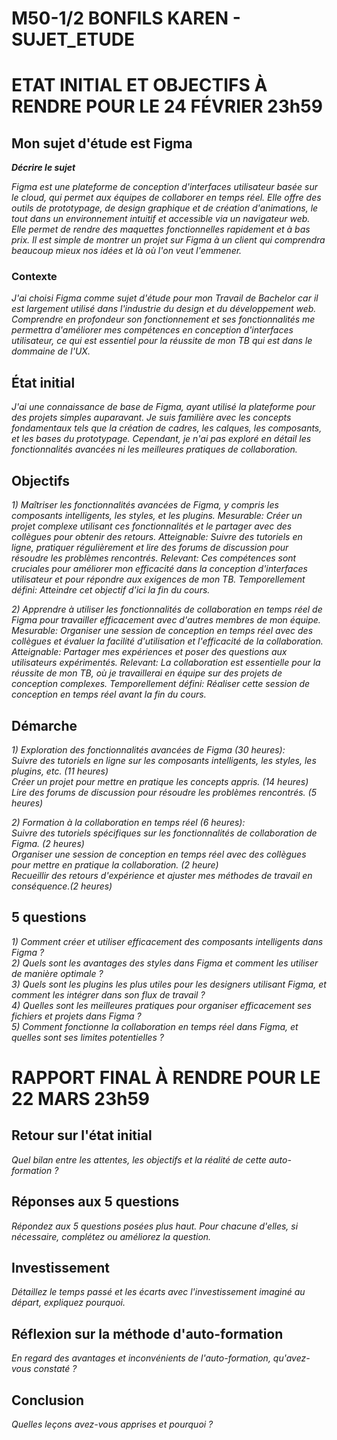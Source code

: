 # M50-1/2 BONFILS KAREN - SUJET_ETUDE

# ETAT INITIAL ET OBJECTIFS À RENDRE POUR LE 24 FÉVRIER 23h59

## Mon sujet d'étude est Figma

**_Décrire le sujet_**

_Figma est une plateforme de conception d'interfaces utilisateur basée sur le cloud, qui permet aux équipes de collaborer en temps réel. Elle offre des outils de prototypage, de design graphique et de création d'animations, le tout dans un environnement intuitif et accessible via un navigateur web. Elle permet de rendre des maquettes fonctionnelles rapidement et à bas prix. Il est simple de montrer un projet sur Figma à un client qui comprendra beaucoup mieux nos idées et là où l'on veut l'emmener._

### Contexte

_J'ai choisi Figma comme sujet d'étude pour mon Travail de Bachelor car il est largement utilisé dans l'industrie du design et du développement web. Comprendre en profondeur son fonctionnement et ses fonctionnalités me permettra d'améliorer mes compétences en conception d'interfaces utilisateur, ce qui est essentiel pour la réussite de mon TB qui est dans le dommaine de l'UX._

## État initial

_J'ai une connaissance de base de Figma, ayant utilisé la plateforme pour des projets simples auparavant. Je suis familière avec les concepts fondamentaux tels que la création de cadres, les calques, les composants, et les bases du prototypage. Cependant, je n'ai pas exploré en détail les fonctionnalités avancées ni les meilleures pratiques de collaboration._

## Objectifs

_1) Maîtriser les fonctionnalités avancées de Figma, y compris les composants intelligents, les styles, et les plugins.
      Mesurable: Créer un projet complexe utilisant ces fonctionnalités et le partager avec des collègues pour obtenir des retours.
      Atteignable: Suivre des tutoriels en ligne, pratiquer régulièrement et lire des forums de discussion pour résoudre les problèmes rencontrés.
      Relevant: Ces compétences sont cruciales pour améliorer mon efficacité dans la conception d'interfaces utilisateur et pour répondre aux exigences de mon TB.
      Temporellement défini: Atteindre cet objectif d'ici la fin du cours._

_2) Apprendre à utiliser les fonctionnalités de collaboration en temps réel de Figma pour travailler efficacement avec d'autres membres de mon équipe.
     Mesurable: Organiser une session de conception en temps réel avec des collègues et évaluer la facilité d'utilisation et l'efficacité de la collaboration.
     Atteignable: Partager mes expériences et poser des questions aux utilisateurs expérimentés.
     Relevant: La collaboration est essentielle pour la réussite de mon TB, où je travaillerai en équipe sur des projets de conception complexes.
     Temporellement défini: Réaliser cette session de conception en temps réel avant la fin du cours._

## Démarche

_1) Exploration des fonctionnalités avancées de Figma (30 heures):_  
    _Suivre des tutoriels en ligne sur les composants intelligents, les styles, les plugins, etc. (11 heures)_  
    _Créer un projet pour mettre en pratique les concepts appris. (14 heures)_  
    _Lire des forums de discussion pour résoudre les problèmes rencontrés. (5 heures)_  
   
_2) Formation à la collaboration en temps réel (6 heures):_  
    _Suivre des tutoriels spécifiques sur les fonctionnalités de collaboration de Figma. (2 heures)_  
    _Organiser une session de conception en temps réel avec des collègues pour mettre en pratique la collaboration. (2 heure)_  
    _Recueillir des retours d'expérience et ajuster mes méthodes de travail en conséquence.(2 heures)_

## 5 questions

_1) Comment créer et utiliser efficacement des composants intelligents dans Figma ?  
2) Quels sont les avantages des styles dans Figma et comment les utiliser de manière optimale ?  
3) Quels sont les plugins les plus utiles pour les designers utilisant Figma, et comment les intégrer dans son flux de travail ?  
4) Quelles sont les meilleures pratiques pour organiser efficacement ses fichiers et projets dans Figma ?  
5) Comment fonctionne la collaboration en temps réel dans Figma, et quelles sont ses limites potentielles ?_

# RAPPORT FINAL À RENDRE POUR LE 22 MARS 23h59

## Retour sur l'état initial

_Quel bilan entre les attentes, les objectifs et la réalité de cette auto-formation ?_

## Réponses aux 5 questions

_Répondez aux 5 questions posées plus haut. Pour chacune d'elles, si nécessaire, complétez ou améliorez la question._

## Investissement

_Détaillez le temps passé et les écarts avec l'investissement imaginé au départ, expliquez pourquoi._

## Réflexion sur la méthode d'auto-formation

_En regard des avantages et inconvénients de l'auto-formation, qu'avez-vous constaté ?_

## Conclusion

_Quelles leçons avez-vous apprises et pourquoi ?_
